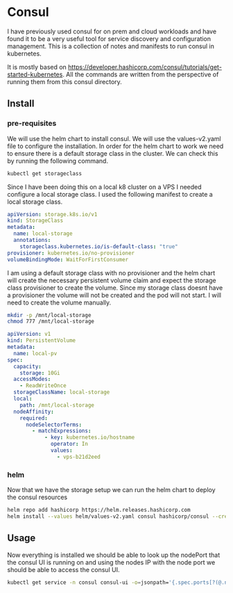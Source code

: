 # Consul

I have previously used consul for on prem and cloud workloads and have found it to be a very useful tool for service 
discovery and configuration management. This is a collection of notes and manifests to run consul in kubernetes.

It is mostly based on https://developer.hashicorp.com/consul/tutorials/get-started-kubernetes. All the commands are 
written from the perspective of running them from this consul directory.

## Install

### pre-requisites
We will use the helm chart to install consul. We will use the values-v2.yaml file to configure the installation. In order
for the helm chart to work we need to ensure there is a default storage class in the cluster. We can check this by running
the following command.

```bash
kubectl get storageclass
```

Since I have been doing this on a local k8 cluster on a VPS I needed configure a local storage class. I used the following
manifest to create a local storage class.

```yaml
apiVersion: storage.k8s.io/v1
kind: StorageClass
metadata:
  name: local-storage
  annotations:
    storageclass.kubernetes.io/is-default-class: "true"
provisioner: kubernetes.io/no-provisioner
volumeBindingMode: WaitForFirstConsumer
```
I am using a default storage class with no provisioner and the helm chart will create the necessary persistent
volume claim and expect the storage class provisioner to create the volume. Since my storage class doesnt have a
provisioner the volume will not be created and the pod will not start. I will need to create the volume manually.

```bash
mkdir -p /mnt/local-storage
chmod 777 /mnt/local-storage
```
```yaml
apiVersion: v1
kind: PersistentVolume
metadata:
  name: local-pv
spec:
  capacity:
    storage: 10Gi
  accessModes:
    - ReadWriteOnce
  storageClassName: local-storage
  local:
    path: /mnt/local-storage
  nodeAffinity:
    required:
      nodeSelectorTerms:
        - matchExpressions:
            - key: kubernetes.io/hostname
              operator: In
              values:
                - vps-b21d2eed
```

### helm
Now that we have the storage setup we can run the helm chart to deploy the consul resources

```bash
helm repo add hashicorp https://helm.releases.hashicorp.com
helm install --values helm/values-v2.yaml consul hashicorp/consul --create-namespace --namespace consul --version "1.2.0"
```
## Usage
Now everything is installed we should be able to look up the nodePort that the consul UI is running on and using the 
nodes IP with the node port we should be able to access the consul UI.

```bash
kubectl get service -n consul consul-ui -o=jsonpath='{.spec.ports[?(@.name=="https")].nodePort}{"\n"}';
```